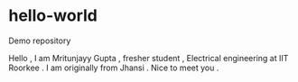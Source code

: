 # hello-world
Demo repository


Hello , I am Mritunjayy Gupta , fresher student , Electrical engineering at IIT Roorkee . I am originally from Jhansi .
Nice to meet you .
